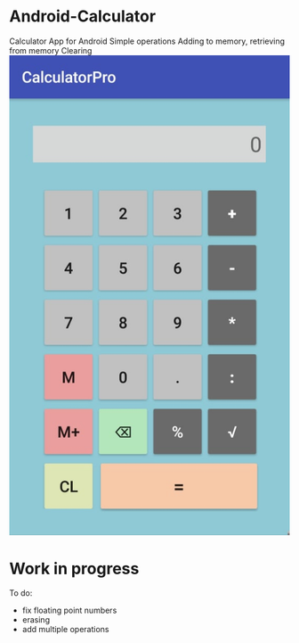 # Android-Calculator
Calculator App for Android
Simple operations
Adding to memory, retrieving from memory
Clearing
![alttxt](https://raw.githubusercontent.com/Mickanie/Android-Calculator/master/screen.jpg)

# Work in progress
To do: 
- fix floating point numbers
- erasing
- add multiple operations 
